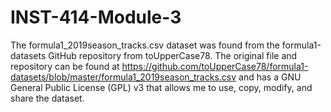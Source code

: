 # INST-414-Module-3
The formula1_2019season_tracks.csv dataset was found from the formula1-datasets GitHub repository from toUpperCase78. The original file and repository can be found at https://github.com/toUpperCase78/formula1-datasets/blob/master/formula1_2019season_tracks.csv and has a GNU General Public License (GPL) v3 that allows me to use, copy, modify, and share the dataset.
